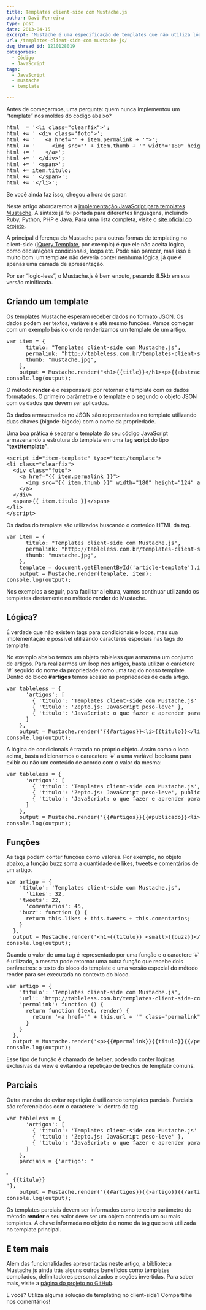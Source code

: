 ```yaml
---
title: Templates client-side com Mustache.js
author: Davi Ferreira
type: post
date: 2013-04-15
excerpt: 'Mustache é uma especificação de templates que não utiliza lógica, ou seja, não possui declarações com <em>if</em>, <em>for</em>, <em>while</em> etc, toda sua construção é baseada em tags. Aprenda a implementar este tipo de template em seus projetos.'
url: /templates-client-side-com-mustache-js/
dsq_thread_id: 1210128019
categories:
  - Código
  - JavaScript
tags:
  - JavaScript
  - mustache
  - template

---
```

Antes de começarmos, uma pergunta: quem nunca implementou um &#8220;template&#8221; nos moldes do código abaixo?

<pre class="lang-javascript">html  = '&lt;li class="clearfix"&gt;';
html += ' &lt;div class="foto"&gt;';
html += '   &lt;a href="' + item.permalink + '"&gt;';
html += '     &lt;img src="' + item.thumb + '" width="180" height="124" alt="' + item.titulo + '"&gt;';
html += '   &lt;/a&gt;';
html += ' &lt;/div&gt;';
html += ' &lt;span&gt;';
html += item.titulo;
html += ' &lt;/span&gt;';
html += '&lt;/li&gt;';</pre>

Se você ainda faz isso, chegou a hora de parar.

Neste artigo abordaremos a [implementação JavaScript para templates Mustache][1]. A sintaxe já foi portada para diferentes linguagens, incluindo Ruby, Python, PHP e Java. Para uma lista completa, visite o [site oficial do projeto][2].

A principal diferença do Mustache para outras formas de templating no client-side ([jQuery Template][3], por exemplo) é que ele não aceita lógica, como declarações condicionais, loops etc. Pode não parecer, mas isso é muito bom: um template não deveria conter nenhuma lógica, já que é apenas uma camada de apresentação.

Por ser &#8220;logic-less&#8221;, o Mustache.js é bem enxuto, pesando 8.5kb em sua versão minificada.

## Criando um template

Os templates Mustache esperam receber dados no formato JSON. Os dados podem ser textos, variáveis e até mesmo funções. Vamos começar com um exemplo básico onde renderizamos um template de um artigo.

<pre class="lang-javascript">var item = {
      titulo: "Templates client-side com Mustache.js",
      permalink: "http://tableless.com.br/templates-client-side-com-mustache-js"
      thumb: "mustache.jpg",
    },
    output = Mustache.render("&lt;h1&gt;{{title}}&lt;/h1&gt;&lt;p&gt;{{abstract}}&lt;/p&gt;", item);
console.log(output);</pre>

O método **render** é o responsável por retornar o template com os dados formatados. O primeiro parâmetro é o template e o segundo o objeto JSON com os dados que devem ser aplicados.

Os dados armazenados no JSON são representados no template utilizando duas chaves (bigode-bigode) com o nome da propriedade.

Uma boa prática é separar o template do seu código JavaScript armazenando a estrutura do template em uma tag **script** do tipo **&#8220;text/template&#8221;**.

<pre class="lang-html">&lt;script id="item-template" type="text/template"&gt;
&lt;li class="clearfix"&gt;
  &lt;div class="foto"&gt;
    &lt;a href="{{ item.permalink }}"&gt;
      &lt;img src="{{ item.thumb }}" width="180" height="124" alt="{{ item.titulo }}"&gt;
    &lt;/a&gt;
  &lt;/div&gt;
  &lt;span&gt;{{ item.titulo }}&lt;/span&gt;
&lt;/li&gt;
&lt;/script&gt;</pre>

Os dados do template são utilizados buscando o conteúdo HTML da tag.

<pre class="lang-javascript">var item = {
      titulo: "Templates client-side com Mustache.js",
      permalink: "http://tableless.com.br/templates-client-side-com-mustache-js"
      thumb: "mustache.jpg",
    },
    template = document.getElementById('article-template').innerHTML;
    output = Mustache.render(template, item);
console.log(output);</pre>

Nos exemplos a seguir, para facilitar a leitura, vamos continuar utilizando os templates diretamente no método **render** do Mustache.

## Lógica?

É verdade que não existem tags para condicionais e loops, mas sua implementação é possível utilizando caracteres especiais nas tags do template. 

No exemplo abaixo temos um objeto tableless que armazena um conjunto de artigos. Para realizarmos um loop nos artigos, basta utilizar o caractere &#8216;#&#8217; seguido do nome da propriedade como uma tag do nosso template. Dentro do bloco **#artigos** temos acesso às propriedades de cada artigo.

<pre class="lang-javascript">var tableless = {
      'artigos': [
        { 'titulo': 'Templates client-side com Mustache.js' },
        { 'titulo': 'Zepto.js: JavaScript peso-leve' },
        { 'titulo': 'JavaScript: o que fazer e aprender para se tornar um dev melhor?' }
      ]
    },
    output = Mustache.render('{{#artigos}}&lt;li&gt;{{titulo}}&lt;/li&gt;{{/artigos}}', tableless);
console.log(output);</pre>

A lógica de condicionais é tratada no próprio objeto. Assim como o loop acima, basta adicionarmos o caracatere &#8216;#&#8217; a uma variável booleana para exibir ou não um conteúdo de acordo com o valor da mesma:

<pre class="lang-javascript">var tableless = {
      'artigos': [
        { 'titulo': 'Templates client-side com Mustache.js', publicado: true },
        { 'titulo': 'Zepto.js: JavaScript peso-leve', publicado: true },
        { 'titulo': 'JavaScript: o que fazer e aprender para se tornar um dev melhor?', publicado: false }
      ]
    },
    output = Mustache.render('{{#artigos}}{{#publicado}}&lt;li&gt;{{titulo}}&lt;/li&gt;{{/publicado}}{{/artigos}}', tableless);
console.log(output);</pre>

## Funções

As tags podem conter funções como valores. Por exemplo, no objeto abaixo, a função buzz soma a quantidade de likes, tweets e comentários de um artigo.

<pre class="lang-javascript">var artigo = {
    'titulo': 'Templates client-side com Mustache.js',
      'likes': 32,
    'tweets': 22,
      'comentarios': 45,
    'buzz': function () {
      return this.likes + this.tweets + this.comentarios;
    }
  },
  output = Mustache.render('&lt;h1&gt;{{titulo}} &lt;small&gt;{{buzz}}&lt;/small&gt;&lt;/h1&gt;', artigo);
console.log(output);</pre>

Quando o valor de uma tag é representado por uma função e o caractere &#8216;#&#8217; é utilizado, a mesma pode retornar uma outra função que recebe dois parâmetros: o texto do bloco do template e uma versão especial do método render para ser executada no contexto do bloco.

<pre class="lang-javascript">var artigo = {
    'titulo': 'Templates client-side com Mustache.js',
    'url': 'http://tableless.com.br/templates-client-side-com-mustache-js',
    'permalink': function () {
      return function (text, render) {
        return '&lt;a href="' + this.url + '" class="permalink"&gt;' + render(text) + '&lt;/a&gt;';
      }
    }
  },
  output = Mustache.render('&lt;p&gt;{{#permalink}}{{titulo}}{{/permalink}}&lt;/p&gt;', artigo);
console.log(output);</pre>

Esse tipo de função é chamado de helper, podendo conter lógicas exclusivas da view e evitando a repetição de trechos de template comuns.

## Parciais

Outra maneira de evitar repetição é utilizando templates parciais. Parciais são referenciados com o caractere &#8216;>&#8217; dentro da tag.

<pre class="lang-javascript">var tableless = {
      'artigos': [
        { 'titulo': 'Templates client-side com Mustache.js' },
        { 'titulo': 'Zepto.js: JavaScript peso-leve' },
        { 'titulo': 'JavaScript: o que fazer e aprender para se tornar um dev melhor?' }
      ]
    },
    parciais = {'artigo': '

<li>
  {{titulo}}
</li>'},
    output = Mustache.render('{{#artigos}}{{&gt;artigo}}{{/artigos}}', tableless, parciais);
console.log(output);</pre>

Os templates parciais devem ser informados como terceiro parâmetro do método **render** e seu valor deve ser um objeto contendo um ou mais templates. A chave informada no objeto é o nome da tag que será utilizada no template principal.

## E tem mais

Além das funcionalidades apresentadas neste artigo, a biblioteca Mustache.js ainda trás alguns outros benefícios como templates compilados, delimitadores personalizados e seções invertidas. Para saber mais, visite a [página do projeto no GitHub][1].

E você? Utiliza alguma solução de templating no client-side? Compartilhe nos comentários!

 [1]: https://github.com/janl/mustache.js/
 [2]: http://mustache.github.com/
 [3]: http://tableless.com.br/templates-e-jquery-parte-1/ "http://tableless.com.br/templates-e-jquery-parte-1/"
